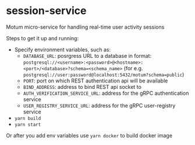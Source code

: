 # session-service
Motum micro-service for handling real-time user activity sessions

Steps to get it up and running:
- Specify environment variables, such as:
  - `DATABASE_URL`: posrgress URL to a database in format: `postgresql://<username>:<password>@<hostname>:<port>/<database>?schema=<schema_name>` (for e.g. `postgresql://user:password@localhost:5432/motum?schema=public`)
  - `PORT`: port on which REST authentication api will be available
  - `BIND_ADDRESS`: address to bind REST api socket to
  - `AUTH_VERIFICATION_SERVICE_URL`: address for the gRPC authentication service
  - `USER_REGISTRY_SERVICE_URL`: address for the gRPC user-registry service
- `yarn build`
- `yarn start`

Or after you add env variables use `yarn docker` to build docker image
